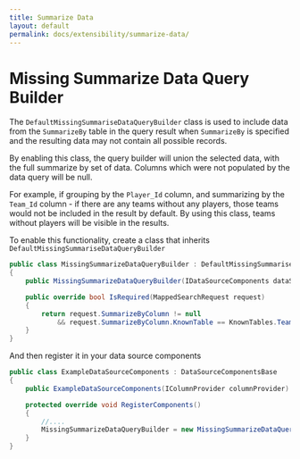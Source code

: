 ```yaml
---
title: Summarize Data
layout: default
permalink: docs/extensibility/summarize-data/
---
```


Missing Summarize Data Query Builder
====

The `DefaultMissingSummariseDataQueryBuilder` class is used to include data from the `SummarizeBy` table in the query result when `SummarizeBy` is specified and the resulting data may not contain all possible records.

By enabling this class, the query builder will union the selected data, with the full summarize by set of data. Columns which were not populated by the data query will be null.

For example, if grouping by the `Player_Id` column, and summarizing by the `Team_Id` column - if there are any teams without any players, those teams would not be included in the result by default. By using this class, teams without players will be visible in the results.


To enable this functionality, create a class that inherits `DefaultMissingSummariseDataQueryBuilder`   

```csharp  
public class MissingSummarizeDataQueryBuilder : DefaultMissingSummariseDataQueryBuilder
{
    public MissingSummarizeDataQueryBuilder(IDataSourceComponents dataSourceComponents) : base(dataSourceComponents){ }

    public override bool IsRequired(MappedSearchRequest request)
    {
        return request.SummarizeByColumn != null
            && request.SummarizeByColumn.KnownTable == KnownTables.Team;
    }
}
```


And then register it in your data source components   

```csharp  
public class ExampleDataSourceComponents : DataSourceComponentsBase
{
    public ExampleDataSourceComponents(IColumnProvider columnProvider) : base(columnProvider){ } 

    protected override void RegisterComponents()
    { 
        //....
        MissingSummarizeDataQueryBuilder = new MissingSummarizeDataQueryBuilder(this);
    }
}
```
